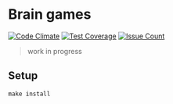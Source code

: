 # Brain games
[![Code Climate](https://codeclimate.com/github/vishenkov/project-lvl1-s98/badges/gpa.svg)](https://codeclimate.com/github/vishenkov/project-lvl1-s98)
[![Test Coverage](https://codeclimate.com/github/vishenkov/project-lvl1-s98/badges/coverage.svg)](https://codeclimate.com/github/vishenkov/project-lvl1-s98/coverage)
[![Issue Count](https://codeclimate.com/github/vishenkov/project-lvl1-s98/badges/issue_count.svg)](https://codeclimate.com/github/vishenkov/project-lvl1-s98)
> work in progress

## Setup

```
make install
```